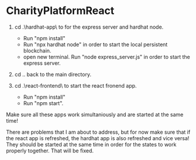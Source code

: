 # CharityPlatformReact

1. cd .\hardhat-app\ to for the express server and hardhat node.
    
    - Run "npm install"
    - Run "npx hardhat node" in order to start the local persistent blockchain.
    - open new terminal. Run "node express_server.js" in order to start the express server.

2. cd .. back to the main directory.

3. cd .\react-frontend\ to start the react fronend app.

    - Run "npm install"
    - Run "npm start".

Make sure all these apps work simultaniously and are started at the same time!

There are problems that I am about to address, but for now make sure that if the react app is refreshed, the hardhat app is also refreshed and vice versa! They should be started at the same time in order for the states to work properly together. That will be fixed.